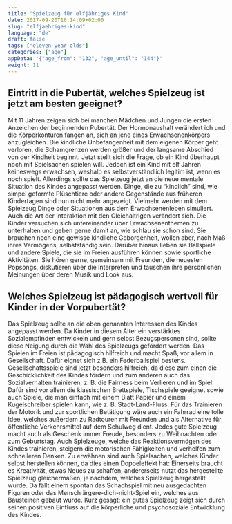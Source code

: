 ```yaml
---
title: "Spielzeug für elfjähriges Kind"
date: 2017-09-20T16:14:09+02:00
slug: "elfjaehriges-kind"
language: "de"
draft: false
tags: ["eleven-year-olds"]
categories: ["age"]
appData: '{"age_from": "132", "age_until": "144"}'
weight: 11
---
```


<h2> Eintritt in die Pubertät, welches Spielzeug ist jetzt am besten geeignet?</h2>

Mit 11 Jahren zeigen sich bei manchen Mädchen und Jungen die ersten Anzeichen der beginnenden Pubertät. Der Hormonaushalt verändert ich und die Körperkonturen fangen an, sich an jene eines Erwachsenenkörpers anzugleichen. Die kindliche Unbefangenheit mit dem eigenen Körper geht verloren, die Schamgrenzen werden größer und der langsame Abschied von der Kindheit beginnt. Jetzt stellt sich die Frage, ob ein Kind überhaupt noch mit Spielsachen spielen will. Jedoch ist ein Kind mit elf Jahren keineswegs erwachsen, weshalb es selbstverständlich legitim ist, wenn es noch spielt. Allerdings sollte das Spielzeug jetzt an die neue mentale Situation des Kindes angepasst werden. Dinge, die zu “kindlich” sind, wie simpel geformte Plüschtiere oder andere Gegenstände aus früheren Kindertagen sind nun nicht mehr angezeigt. Vielmehr werden mit dem Spielzeug Dinge oder Situationen aus dem Erwachsenenleben simuliert. Auch die Art der Interaktion mit den Gleichaltrigen verändert sich. Die Kinder versuchen sich untereinander über Erwachsenenthemen zu unterhalten und geben gerne damit an, wie schlau sie schon sind. Sie brauchen noch eine gewisse kindliche Geborgenheit, wollen aber, nach Maß ihres Vermögens, selbstständig sein. Darüber hinaus lieben sie Ballspiele und andere Spiele, die sie im Freien ausführen können sowie sportliche Aktivitäten. Sie hören gerne, gemeinsam mit Freunden, die neuesten Popsongs, diskutieren über die Interpreten und tauschen ihre persönlichen Meinungen über deren Musik und Look aus.

<h2>Welches Spielzeug ist pädagogisch wertvoll für Kinder in der Vorpubertät?</h2>

Das Spielzeug sollte an die oben genannten Interessen des Kindes angepasst werden. Da Kinder in diesem Alter ein verstärktes Sozialempfinden entwickeln und gern selbst Bezugspersonen sind, sollte diese Neigung durch die Wahl des Spielzeugs gefördert werden. Das Spielen im Freien ist pädagogisch hilfreich und macht Spaß, vor allem in Gesellschaft. Dafür eignet sich z.B. ein Federballspiel bestens. Gesellschaftsspiele sind jetzt besonders hilfreich, da diese zum einen die Geschicklichkeit des Kindes fördern und zum anderen auch das Sozialverhalten trainieren, z. B. die Fairness beim Verlieren und im Spiel. Dafür sind vor allem die klassischen Brettspiele, Tischspiele geeignet sowie auch Spiele, die man einfach mit einem Blatt Papier und einem Kugelschreiber spielen kann, wie z. B. Stadt-Land-Fluss. Für das Trainieren der Motorik und zur sportlichen Betätigung wäre auch ein Fahrrad eine tolle Idee, welches außerdem zu Radtouren mit Freunden und als Alternative für öffentliche Verkehrsmittel auf dem Schulweg dient. Jedes gute Spielzeug macht auch als Geschenk immer Freude, besonders zu Weihnachten oder zum Geburtstag. Auch Spielzeuge, welche das Reaktionsvermögen des Kindes trainieren, steigern die motorischen Fähigkeiten und verhelfen zum schnelleren Denken. Zu erwähnen sind auch Spielsachen, welches Kinder selbst herstellen können, da dies einen Doppeleffekt hat: Einerseits braucht es Kreativität, etwas Neues zu schaffen, andererseits nutzt das hergestellte Spielzeug gleichermaßen, je nachdem, welches Spielzeug hergestellt wurde. Da fällt einem spontan das Schachspiel mit neu ausgedachten Figuren oder das Mensch ärgere-dich-nicht-Spiel ein, welches aus Bausteinen gebaut wurde. Kurz gesagt: ein gutes Spielzeug zeigt sich durch seinen positiven Einfluss auf die körperliche und psychosoziale Entwicklung des Kindes.
